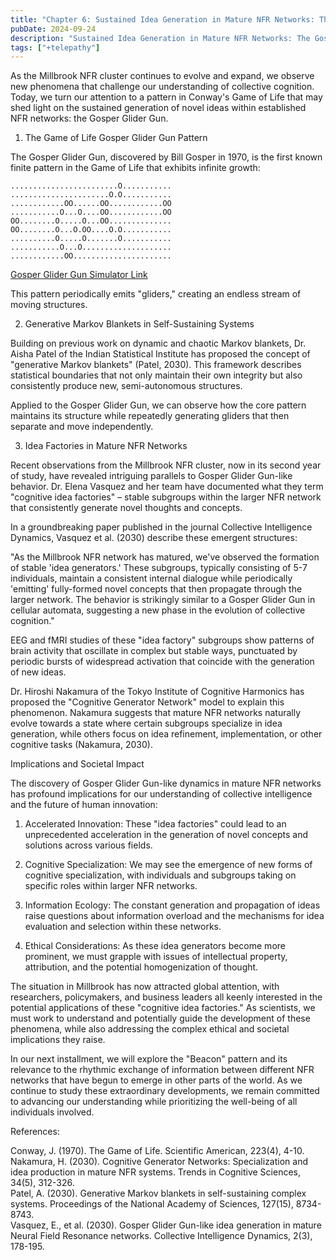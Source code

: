 ```yaml
---
title: "Chapter 6: Sustained Idea Generation in Mature NFR Networks: The Gosper Glider Gun Model"
pubDate: 2024-09-24
description: "Sustained Idea Generation in Mature NFR Networks: The Gosper Glider Gun Model"
tags: ["+telepathy"]
---
```


As the Millbrook NFR cluster continues to evolve and expand, we observe new phenomena that challenge our understanding of collective cognition. Today, we turn our attention to a pattern in Conway's Game of Life that may shed light on the sustained generation of novel ideas within established NFR networks: the Gosper Glider Gun.

1. The Game of Life Gosper Glider Gun Pattern

The Gosper Glider Gun, discovered by Bill Gosper in 1970, is the first known finite pattern in the Game of Life that exhibits infinite growth:

```
........................O...........
......................O.O...........
............OO......OO............OO
...........O...O....OO............OO
OO........O.....O...OO..............
OO........O...O.OO....O.O...........
..........O.....O.......O...........
...........O...O....................
............OO......................
```

[Gosper Glider Gun Simulator Link](https://buildlittleworlds.github.io/game-of-life-app/advanced_patterns.html)

This pattern periodically emits "gliders," creating an endless stream of moving structures.

2. Generative Markov Blankets in Self-Sustaining Systems

Building on previous work on dynamic and chaotic Markov blankets, Dr. Aisha Patel of the Indian Statistical Institute has proposed the concept of "generative Markov blankets" (Patel, 2030). This framework describes statistical boundaries that not only maintain their own integrity but also consistently produce new, semi-autonomous structures.

Applied to the Gosper Glider Gun, we can observe how the core pattern maintains its structure while repeatedly generating gliders that then separate and move independently.

3. Idea Factories in Mature NFR Networks

Recent observations from the Millbrook NFR cluster, now in its second year of study, have revealed intriguing parallels to Gosper Glider Gun-like behavior. Dr. Elena Vasquez and her team have documented what they term "cognitive idea factories" – stable subgroups within the larger NFR network that consistently generate novel thoughts and concepts.

In a groundbreaking paper published in the journal Collective Intelligence Dynamics, Vasquez et al. (2030) describe these emergent structures:

"As the Millbrook NFR network has matured, we've observed the formation of stable 'idea generators.' These subgroups, typically consisting of 5-7 individuals, maintain a consistent internal dialogue while periodically 'emitting' fully-formed novel concepts that then propagate through the larger network. The behavior is strikingly similar to a Gosper Glider Gun in cellular automata, suggesting a new phase in the evolution of collective cognition."

EEG and fMRI studies of these "idea factory" subgroups show patterns of brain activity that oscillate in complex but stable ways, punctuated by periodic bursts of widespread activation that coincide with the generation of new ideas.

Dr. Hiroshi Nakamura of the Tokyo Institute of Cognitive Harmonics has proposed the "Cognitive Generator Network" model to explain this phenomenon. Nakamura suggests that mature NFR networks naturally evolve towards a state where certain subgroups specialize in idea generation, while others focus on idea refinement, implementation, or other cognitive tasks (Nakamura, 2030).

Implications and Societal Impact

The discovery of Gosper Glider Gun-like dynamics in mature NFR networks has profound implications for our understanding of collective intelligence and the future of human innovation:

1. Accelerated Innovation: These "idea factories" could lead to an unprecedented acceleration in the generation of novel concepts and solutions across various fields.

2. Cognitive Specialization: We may see the emergence of new forms of cognitive specialization, with individuals and subgroups taking on specific roles within larger NFR networks.

3. Information Ecology: The constant generation and propagation of ideas raise questions about information overload and the mechanisms for idea evaluation and selection within these networks.

4. Ethical Considerations: As these idea generators become more prominent, we must grapple with issues of intellectual property, attribution, and the potential homogenization of thought.

The situation in Millbrook has now attracted global attention, with researchers, policymakers, and business leaders all keenly interested in the potential applications of these "cognitive idea factories." As scientists, we must work to understand and potentially guide the development of these phenomena, while also addressing the complex ethical and societal implications they raise.

In our next installment, we will explore the "Beacon" pattern and its relevance to the rhythmic exchange of information between different NFR networks that have begun to emerge in other parts of the world. As we continue to study these extraordinary developments, we remain committed to advancing our understanding while prioritizing the well-being of all individuals involved.

References:

Conway, J. (1970). The Game of Life. Scientific American, 223(4), 4-10.  
Nakamura, H. (2030). Cognitive Generator Networks: Specialization and idea production in mature NFR systems. Trends in Cognitive Sciences, 34(5), 312-326.  
Patel, A. (2030). Generative Markov blankets in self-sustaining complex systems. Proceedings of the National Academy of Sciences, 127(15), 8734-8743.  
Vasquez, E., et al. (2030). Gosper Glider Gun-like idea generation in mature Neural Field Resonance networks. Collective Intelligence Dynamics, 2(3), 178-195.